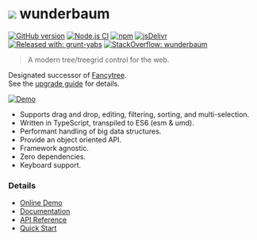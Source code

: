 # ![](docs/assets/tree_logo_32.png) wunderbaum

[![GitHub version](https://img.shields.io/github/v/release/mar10/wunderbaum?display_name=tag&sort=semver)](https://github.com/mar10/wunderbaum/releases/latest)
[![Node.js CI](https://github.com/mar10/wunderbaum/actions/workflows/node.js.yml/badge.svg)](https://github.com/mar10/wunderbaum/actions/workflows/node.js.yml)
[![npm](https://img.shields.io/npm/dm/wunderbaum.svg)](https://www.npmjs.com/package/wunderbaum)
[![jsDelivr](https://data.jsdelivr.com/v1/package/npm/wunderbaum/badge)](https://www.jsdelivr.com/package/npm/wunderbaum)
[![Released with: grunt-yabs](https://img.shields.io/badge/released%20with-grunt--yabs-yellowgreen)](https://github.com/mar10/grunt-yabs)
[![StackOverflow: wunderbaum](https://img.shields.io/badge/StackOverflow-wunderbaum-blue.svg)](https://stackoverflow.com/questions/tagged/wunderbaum)

> A modern tree/treegrid control for the web.

Designated successor of [Fancytree](https://github.com/mar10/fancytree).<br>
See the [upgrade guide](https://mar10.github.io/wunderbaum/tutorial/migrate/#what-has-changed)
for details.

[![Demo](https://mar10.github.io/wunderbaum/assets/teaser_2.png)](https://mar10.github.io/wunderbaum/demo/)

- Supports drag and drop, editing, filtering, sorting, and multi-selection.
- Written in TypeScript, transpiled to ES6 (esm & umd).
- Performant handling of big data structures.
- Provide an object oriented API.
- Framework agnostic.
- Zero dependencies.
- Keyboard support.

### Details

- [Online Demo](https://mar10.github.io/wunderbaum/demo/)
- [Documentation](https://mar10.github.io/wunderbaum/)
- [API Reference](https://mar10.github.io/wunderbaum/api/index.html)
- [Quick Start](https://mar10.github.io/wunderbaum/#/tutorial/quick_start)
